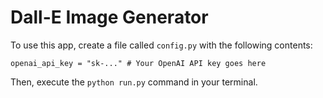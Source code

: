 # Dall-E Image Generator

To use this app, create a file called `config.py` with the following contents:

```
openai_api_key = "sk-..." # Your OpenAI API key goes here
```

Then, execute the `python run.py` command in your terminal.
